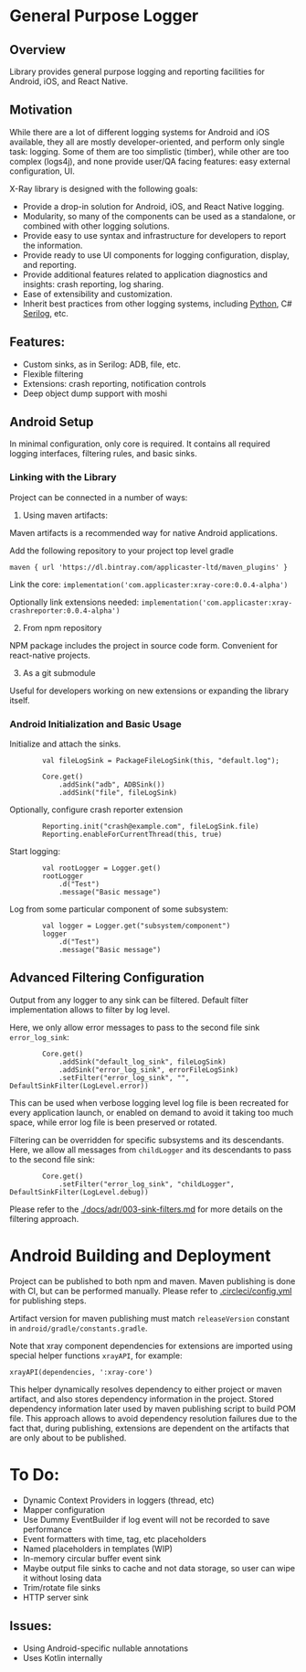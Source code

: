 # General Purpose Logger

## Overview

Library provides general purpose logging and reporting facilities for Android, iOS, and React Native.

## Motivation

While there are a lot of different logging systems for Android and iOS available, they all are mostly developer-oriented, and perform only single task: logging.
Some of them are too simplistic (timber), while other are too complex (logs4j), and none provide user/QA facing features: easy external configuration, UI.

X-Ray library is designed with the following goals:
* Provide a drop-in solution for Android, iOS, and React Native logging.
* Modularity, so many of the components can be used as a standalone, or combined with other logging solutions.
* Provide easy to use syntax and infrastructure for developers to report the information.
* Provide ready to use UI components for logging configuration, display, and reporting.
* Provide additional features related to application diagnostics and insights: crash reporting, log sharing.
* Ease of extensibility and customization.
* Inherit best practices from other logging systems, including [Python](https://docs.python.org/3/library/logging.html), C# [Serilog](https://serilog.net/), etc.

## Features:

- Custom sinks, as in Serilog: ADB, file, etc.
- Flexible filtering
- Extensions: crash reporting, notification controls
- Deep object dump support with moshi

## Android Setup

In minimal configuration, only core is required. It contains all required logging interfaces, filtering rules, and basic sinks.

### Linking with the Library

Project can be connected in a number of ways:
1. Using maven artifacts:

Maven artifacts is a recommended way for native Android applications.

Add the following repository to your project top level gradle

`maven { url 'https://dl.bintray.com/applicaster-ltd/maven_plugins' }`

Link the core:
`implementation('com.applicaster:xray-core:0.0.4-alpha')`

Optionally link extensions needed:
`implementation('com.applicaster:xray-crashreporter:0.0.4-alpha')`

2. From npm repository

NPM package includes the project in source code form. Convenient for react-native projects.

3. As a git submodule

Useful for developers working on new extensions or expanding the library itself.

### Android Initialization and Basic Usage

Initialize and attach the sinks.
```
        val fileLogSink = PackageFileLogSink(this, "default.log");

        Core.get()
            .addSink("adb", ADBSink())
            .addSink("file", fileLogSink)
```

Optionally, configure crash reporter extension
```
        Reporting.init("crash@example.com", fileLogSink.file)
        Reporting.enableForCurrentThread(this, true)
```

Start logging:
```
        val rootLogger = Logger.get()
        rootLogger
            .d("Test")
            .message("Basic message")
```

Log from some particular component of some subsystem:
```
        val logger = Logger.get("subsystem/component")
        logger
            .d("Test")
            .message("Basic message")
```

## Advanced Filtering Configuration

Output from any logger to any sink can be filtered. Default filter implementation allows to filter by log level.

Here, we only allow error messages to pass to the second file sink `error_log_sink`:

```
        Core.get()
            .addSink("default_log_sink", fileLogSink)
            .addSink("error_log_sink", errorFileLogSink)
            .setFilter("error_log_sink", "", DefaultSinkFilter(LogLevel.error))
```
This can be used when verbose logging level log file is been recreated for every application launch, or enabled on demand to avoid it taking too much space, while error log file is been preserved or rotated.

Filtering can be overridden for specific subsystems and its descendants.
Here, we allow all messages from `childLogger` and its descendants to pass to the second file sink:
```
        Core.get()
            .setFilter("error_log_sink", "childLogger", DefaultSinkFilter(LogLevel.debug))
```

Please refer to the [./docs/adr/003-sink-filters.md](./docs/adr/003-sink-filters.md) for more details on the filtering approach.


# Android Building and Deployment

Project can be published to both npm and maven.
Maven publishing is done with CI, but can be performed manually. Please refer to [.circleci/config.yml](.circleci/config.yml) for publishing steps.

Artifact version for maven publishing must match `releaseVersion` constant in `android/gradle/constants.gradle`.

Note that xray component dependencies for extensions are imported using special helper functions `xrayAPI`, for example:

```xrayAPI(dependencies, ':xray-core')```

This helper dynamically resolves dependency to either project or maven artifact, and also stores dependency information in the project.
Stored dependency information later used by maven publishing script to build POM file.
This approach allows to avoid dependency resolution failures due to the fact that, during publishing, extensions are dependent on the artifacts that are only about to be published.


# To Do:
- Dynamic Context Providers in loggers (thread, etc)
- Mapper configuration
- Use Dummy EventBuilder if log event will not be recorded to save performance
- Event formatters with time, tag, etc placeholders
- Named placeholders in templates (WIP)
- In-memory circular buffer event sink
- Maybe output file sinks to cache and not data storage, so user can wipe it without losing data
- Trim/rotate file sinks
- HTTP server sink

## Issues:
- Using Android-specific nullable annotations
- Uses Kotlin internally
